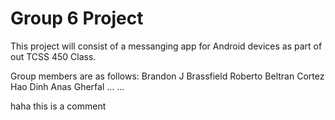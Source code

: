 # Group 6 Project
 
This project will consist of a messanging app for Android devices as part of out TCSS 450 Class.

Group members are as follows:
Brandon J Brassfield
Roberto Beltran Cortez
Hao Dinh
Anas Gherfal
...
...

haha this is a comment
